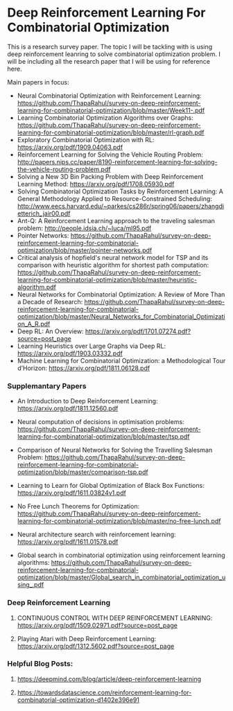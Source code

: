# Deep Reinforcement Learning For Combinatorial Optimization

This is a research survey paper. The topic I will be tackling with is using deep reinforcement leanring to solve combinatorial optimization problem. I will be including all the research paper that I will be using for reference here. 

Main papers in focus:

* Neural Combinatorial Optimization with Reinforcement Learning: https://github.com/ThapaRahul/survey-on-deep-reinforcement-learning-for-combinatorial-optimization/blob/master/Week11-.pdf
* Learning Combinatorial Optimization Algorithms over Graphs: https://github.com/ThapaRahul/survey-on-deep-reinforcement-learning-for-combinatorial-optimization/blob/master/rl-graph.pdf
* Exploratory Combinatorial Optimization with RL: https://arxiv.org/pdf/1909.04063.pdf
* Reinforcement Learning for Solving the Vehicle Routing Problem: http://papers.nips.cc/paper/8190-reinforcement-learning-for-solving-the-vehicle-routing-problem.pdf
* Solving a New 3D Bin Packing Problem with Deep Reinforcement Learning Method: https://arxiv.org/pdf/1708.05930.pdf
* Solving Combinatorial Optimization Tasks by Reinforcement Learning: A General Methodology Applied to Resource-Constrained Scheduling: http://www.eecs.harvard.edu/~parkes/cs286r/spring06/papers/zhangdietterich_jair00.pdf
* Ant-Q: A Reinforcement Learning approach to the traveling salesman problem: http://people.idsia.ch/~luca/ml95.pdf
* Pointer Networks: https://github.com/ThapaRahul/survey-on-deep-reinforcement-learning-for-combinatorial-optimization/blob/master/pointer-networks.pdf
* Critical analysis of hopfield's neural network model for TSP and its comparison with heuristic algorithm for shortest path computation: https://github.com/ThapaRahul/survey-on-deep-reinforcement-learning-for-combinatorial-optimization/blob/master/heuristic-algorithm.pdf
* Neural Networks for Combinatorial Optimization: A Review of More Than a Decade of Research: https://github.com/ThapaRahul/survey-on-deep-reinforcement-learning-for-combinatorial-optimization/blob/master/Neural_Networks_for_Combinatorial_Optimization_A_R.pdf
* Deep RL: An Overview: https://arxiv.org/pdf/1701.07274.pdf?source=post_page
* Learning Heuristics over Large Graphs via Deep RL: https://arxiv.org/pdf/1903.03332.pdf
* Machine Learning for Combinatorial Optimization: a Methodological Tour d’Horizon: https://arxiv.org/pdf/1811.06128.pdf



### Supplemantary Papers

* An Introduction to Deep Reinforcement Learning: https://arxiv.org/pdf/1811.12560.pdf 

* Neural computation of decisions in optimisation problems: https://github.com/ThapaRahul/survey-on-deep-reinforcement-learning-for-combinatorial-optimization/blob/master/tsp.pdf

* Comparison of Neural Networks for Solving the Travelling Salesman Problem: https://github.com/ThapaRahul/survey-on-deep-reinforcement-learning-for-combinatorial-optimization/blob/master/comparison-tsp.pdf

* Learning to Learn for Global Optimization of Black Box Functions: https://arxiv.org/pdf/1611.03824v1.pdf

* No Free Lunch Theorems for Optimization: https://github.com/ThapaRahul/survey-on-deep-reinforcement-learning-for-combinatorial-optimization/blob/master/no-free-lunch.pdf

* Neural architecture search with reinforcement learning: https://arxiv.org/pdf/1611.01578.pdf

* Global search in combinatorial optimization using reinforcement learning algorithms: https://github.com/ThapaRahul/survey-on-deep-reinforcement-learning-for-combinatorial-optimization/blob/master/Global_search_in_combinatorial_optimization_using_.pdf




### Deep Reinforcement Learning

1. CONTINUOUS CONTROL WITH DEEP REINFORCEMENT LEARNING: https://arxiv.org/pdf/1509.02971.pdf?source=post_page

2. Playing Atari with Deep Reinforcement Learning: https://arxiv.org/pdf/1312.5602.pdf?source=post_page


### Helpful Blog Posts:

1. https://deepmind.com/blog/article/deep-reinforcement-learning

2. https://towardsdatascience.com/reinforcement-learning-for-combinatorial-optimization-d1402e396e91





